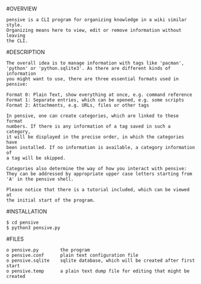 #OVERVIEW

    pensive is a CLI program for organizing knowledge in a wiki similar style.
    Organizing means here to view, edit or remove information without leaving
    the CLI.

#DESCRIPTION

    The overall idea is to manage information with tags like 'pacman',
    'python' or 'python.sqlite3'. As there are different kinds of information
    you might want to use, there are three essential formats used in pensive:

    Format 0: Plain Text, show everything at once, e.g. command reference
    Format 1: Separate entries, which can be opened, e.g. some scripts
    Format 2: Attachments, e.g. URLs, files or other tags

    In pensive, one can create categories, which are linked to these format
    numbers. If there is any information of a tag saved in such a category, 
    it will be displayed in the precise order, in which the categories have
    been installed. If no information is available, a category information of
    a tag will be skipped.

    Categories also determine the way of how you interact with pensive:
    They can be addressed by appropriate upper case letters starting from
    'A' in the pensive shell.

    Please notice that there is a tutorial included, which can be viewed at
    the initial start of the program.

#INSTALLATION

    $ cd pensive
    $ python3 pensive.py

#FILES

    o pensive.py        the program
    o pensive.conf      plain text configuration file
    o pensive.sqlite    sqlite database, which will be created after first start
    o pensive.temp      a plain text dump file for editing that might be created
